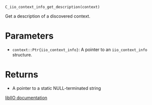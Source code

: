 ```
C_iio_context_info_get_description(context)
```

Get a description of a discovered context.

# Parameters

  * `context::Ptr{iio_context_info}`: A pointer to an `iio_context_info` structure.

# Returns

  * A pointer to a static NULL-terminated string

[libIIO documentation](https://analogdevicesinc.github.io/libiio/master/libiio/group__Scan.html#ga885558697d0e4dad11a4a5b6f5fbc4d6)
